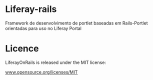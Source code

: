 Liferay-rails
=============

Framework de desenvolvimento de portlet baseadas em Rails-Portlet orientadas para uso no Liferay Portal

Licence
=======

LiferayOnRails is released under the MIT license:

www.opensource.org/licenses/MIT